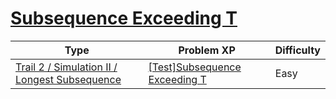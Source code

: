 # [Subsequence Exceeding T](https://www.codetree.ai/trails/complete/curated-cards/test-subsequence-above-t)

|Type|Problem XP|Difficulty|
|---|---|---|
|[Trail 2 / Simulation II / Longest Subsequence](https://www.codetree.ai/trail-info/novice-mid/)|[[Test]Subsequence Exceeding T](https://www.codetree.ai/trails/complete/curated-cards/test-subsequence-above-t/)|Easy|


